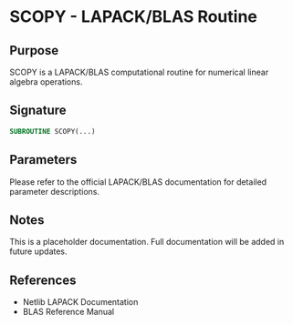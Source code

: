 # SCOPY - LAPACK/BLAS Routine

## Purpose

SCOPY is a LAPACK/BLAS computational routine for numerical linear algebra operations.

## Signature

```fortran
SUBROUTINE SCOPY(...)
```

## Parameters

Please refer to the official LAPACK/BLAS documentation for detailed parameter descriptions.

## Notes

This is a placeholder documentation. Full documentation will be added in future updates.

## References

- Netlib LAPACK Documentation
- BLAS Reference Manual
